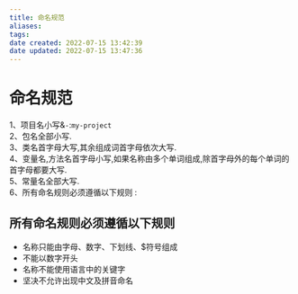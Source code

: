 ```yaml
---
title: 命名规范
aliases: 
tags: 
date created: 2022-07-15 13:42:39
date updated: 2022-07-15 13:47:36
---
```


# 命名规范

1、项目名小写&`-`:`my-project`  
2、包名全部小写.  
3、类名首字母大写,其余组成词首字母依次大写.  
4、变量名,方法名首字母小写,如果名称由多个单词组成,除首字母外的每个单词的首字母都要大写.  
5、常量名全部大写.  
6、所有命名规则必须遵循以下规则 :

## 所有命名规则必须遵循以下规则

- 名称只能由字母、数字、下划线、$符号组成
- 不能以数字开头
- 名称不能使用语言中的关键字
- 坚决不允许出现中文及拼音命名
